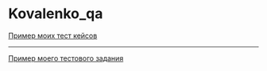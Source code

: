 # Kovalenko_qa
[Пример моих тест кейсов](https://docs.google.com/spreadsheets/d/1TZvvUMj67BhDNuhmQTr-vPINM50OojB1Ae-zN7tBv6U/edit?usp=sharing)

---

[Пример моего тестового задания](https://docs.google.com/spreadsheets/d/1exxWiIQ6f8plHLdxspilaIAJbYKTstqM710K2Ol4nGk/edit?usp=sharing)